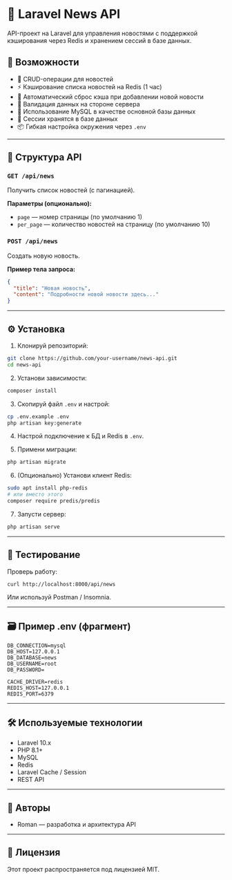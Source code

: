 
# 📰 Laravel News API

API-проект на Laravel для управления новостями с поддержкой кэширования через Redis и хранением сессий в базе данных.

## 🚀 Возможности

- 📄 CRUD-операции для новостей
- ⚡ Кэширование списка новостей на Redis (1 час)
- 🔄 Автоматический сброс кэша при добавлении новой новости
- 🧠 Валидация данных на стороне сервера
- 🐘 Использование MySQL в качестве основной базы данных
- 🔐 Сессии хранятся в базе данных
- 📦 Гибкая настройка окружения через `.env`

---

## 📂 Структура API

### `GET /api/news`

Получить список новостей (с пагинацией).

**Параметры (опционально):**

- `page` — номер страницы (по умолчанию 1)
- `per_page` — количество новостей на страницу (по умолчанию 10)

### `POST /api/news`

Создать новую новость.

**Пример тела запроса:**

```json
{
  "title": "Новая новость",
  "content": "Подробности новой новости здесь..."
}
````

---

## ⚙️ Установка

1. Клонируй репозиторий:

```bash
git clone https://github.com/your-username/news-api.git
cd news-api
```

2. Установи зависимости:

```bash
composer install
```

3. Скопируй файл `.env` и настрой:

```bash
cp .env.example .env
php artisan key:generate
```

4. Настрой подключение к БД и Redis в `.env`.

5. Примени миграции:

```bash
php artisan migrate
```

6. (Опционально) Установи клиент Redis:

```bash
sudo apt install php-redis
# или вместо этого
composer require predis/predis
```

7. Запусти сервер:

```bash
php artisan serve
```

---

## 🧪 Тестирование

Проверь работу:

```bash
curl http://localhost:8000/api/news
```

Или используй Postman / Insomnia.

---

## 🗃 Пример .env (фрагмент)

```dotenv
DB_CONNECTION=mysql
DB_HOST=127.0.0.1
DB_DATABASE=news
DB_USERNAME=root
DB_PASSWORD=

CACHE_DRIVER=redis
REDIS_HOST=127.0.0.1
REDIS_PORT=6379
```

---

## 🛠 Используемые технологии

* Laravel 10.x
* PHP 8.1+
* MySQL
* Redis
* Laravel Cache / Session
* REST API

---

## 🤝 Авторы

* Roman — разработка и архитектура API

---

## 📄 Лицензия

Этот проект распространяется под лицензией MIT.

